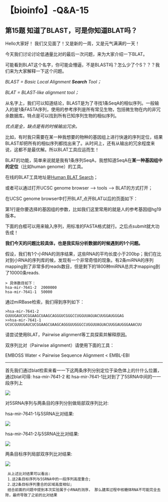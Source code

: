 # 【bioinfo】-Q&A-15

## 第15题 知道了BLAST，可是你知道BLAT吗？
Hello大家好！ 我们又见面了！又是新的一周，又是元气满满的一天！

今天我们讨论讨论低通量比对的最后一次问题，来为大家介绍一下BLAT。

可能看到BLAT这个名字，你可能会懵逼，不是BLAST吗？怎么少了个S？？？我们来为大家解释一下这个问题。

*BLAST = Basic Local Alignment **Search** Tool；*

*BLAT = BLAST-like alignment tool；*

从名字上，我们可以知道结论，BLAST是为了寻找1条SeqA的相似序列。一般输入的是1条FASTA序列，使用的参考序列是所有常见生物，包括微生物在内的非冗余数据库。特点是可以找到所有已知序列生物的相似序列。

*优点是全，缺点是有的时候输出冗余。*

比如，有时我只需要在某一种我想要的物种的基因组上进行快速的序列定位，结果BLAST却把所有的相似序列都找出来了。从时间上，还有从输出的冗余程度来说，这都不是最优解。所以BLAT工具应运而生！

BLAT的功能，简单来说就是我有1条序列SeqA，我想知道SeqA在**某一种基因组中的定位**（比如human genome）的工具。

在线的BLAT工具地址是[Human BLAT Search](http://genome.ucsc.edu/cgi-bin/hgBlat?command=start)；

或者可以通过打开UCSC genome browser --> tools --> BLAT的方式打开；

在UCSC genome browser中打开BLAT,点开BLAT以后的页面如下：

第1行是你要选择的基因组的参数，比如我们这里常用的就是人的参考基因组hg19版本。

下面的白框可以用来输入序列，用标准的FASTA格式就行。之后点submit就大功告成！

**我们今天的问题比较具体，也是我实际分析数据的时候遇到的1个问题。**

假设，我们有1个小RNA的测序结果，这些RNA的平均长度小于200bp；我们在比对到小RNA的序列库的候，发现有一个非常奇怪的现象。有2条miRNA的序列mapping到了非常多的reads数目，但是剩下的1800种miRNA总共才mapping到了10000条reads.
```
> 具体数目如下：
hsa-mir-7641-2	2000000
hsa-mir-7641-1	50000
```
通过miRBase检索，我们得到序列如下：
```
>hsa-mir-7641-2
GUUUGAUCUCGGAAGCUAAGCAGGGUCGGGCCUGGUUAGUACUUGGAUGGGAG
>>hsa-mir-7641-1
UCUCGUUUGAUCUCGGAAGCUAAGCAGGGUUGGGCCUGGUUAGUACUUGGAUGGGAAACUU
```
请尝试使用BLAT，Pairwise alignment等工具探索并解释原因。

双序列比对（Pairwise alignment）请使用下面的工具：

EMBOSS Water < Pairwise Sequence Alignment < EMBL-EBI

---

首先我们通过blat检索来看⼀一下这两条序列分别定位于染色体上的什什么位置，通过blat可得: hsa-mir-7641-2 和 hsa-mir-7641-1比对到了了5SRNA中间的⼀一段序列上

![](../../../../../Desktop/md/【bioinfo】-Q-A-15/1.png)

对5SRNA序列与两条目的序列分别做局部双序列比对:

hsa-mir-7641-1与5SRNA比对结果:

![](../../../../../Desktop/md/【bioinfo】-Q-A-15/2.png)

hsa-mir-7641-2与5SRNA⽐比对结果:

![](../../../../../Desktop/md/【bioinfo】-Q-A-15/3.png)

两条目标序列局部双序列比对结果:

![](../../../../../Desktop/md/【bioinfo】-Q-A-15/4.png)
```
 从上述比对结果可以看出:
 1.这2条目标序列与5SRNA中的一段序列高度重合;
 2.这2条目标序列重合的区域⾼度相似;
 结合前面的问题中提到本次实验属于小RNA的测序， 那么建库过程中核糖体RNA不可能完全去除，最终导致了之前的比对结果
 ```

